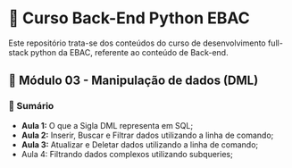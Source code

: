 # 📌 Curso Back-End Python EBAC
Este repositório trata-se dos conteúdos do curso de desenvolvimento full-stack python da EBAC, referente ao conteúdo de Back-end.

## 📝 Módulo 03 - Manipulação de dados (DML)
### 📎 Sumário
- **Aula 1:** O que a Sigla DML representa em SQL;
- **Aula 2:** Inserir, Buscar e Filtrar dados utilizando a linha de comando;
- **Aula 3:** Atualizar e Deletar dados utilizando a linha de comando;
- Aula 4: Filtrando dados complexos utilizando subqueries;
